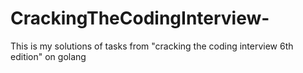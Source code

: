 # CrackingTheCodingInterview-
This is my solutions of tasks from "cracking the coding interview 6th edition" on golang
